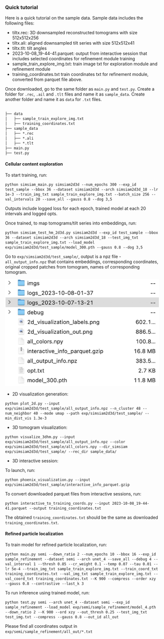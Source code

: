 ### Quick tutorial
Here is a quick tutorial on the sample data. Sample data includes  the following files:

- tiltx.rec: 3D downsampled reconstructed tomograms with size 512x512x256
- tiltx.ali: aligned downsampled tilt series with size 512x512x41
- tiltx.tlt: tilt angles 
- 2023-10-08_19-44-41.parquet: output from interactive session that includes selected coordinates for refinement module training
- sample_train_explore_img.txt: train image txt for exploration module and refinement module 
- training_coordinates.txt train coordinates txt for refinement module, converted from parquet file above. 

Once downloaded, go to the same folder as `main.py` and `test.py`. Create a folder for `.rec`, `.ail` and `.tlt` files and name it as `sample_data`. Create another folder and name it as `data` for `.txt` files. 

```

├── data 
│   ├── sample_train_explore_img.txt
│   ├── training_coordinates.txt
├── sample_data
│   ├── *.rec
│   ├── *.ali
│   ├── *.tlt
├── main.py 
├── test.py 
```

#### Cellular content exploration

To start training, run:

```
python simsiam_main.py simsiam2d3d --num_epochs 300 --exp_id test_sample --bbox 36 --dataset simsiam2d3d --arch simsiam2d3d_18 --lr 1e-3 --train_img_txt sample_train_explore_img.txt --batch_size 256 --val_intervals 20 --save_all --gauss 0.8 --dog 3,5

```

Outputs include logged loss for each epoch, trained model at each 20 intervals and logged opts. 

Once trained, to map tomograms/tilt series into embeddings, run:

```
python simsiam_test_hm_2d3d.py simsiam2d3d --exp_id test_sample --bbox 36 --dataset simsiam2d3d --arch simsiam2d3d_18 --test_img_txt sample_train_explore_img.txt --load_model exp/simsiam2d3d/test_sample/model_300.pth --gauss 0.8 --dog 3,5
```

Go to `exp/simsiam2d3d/test_sample/`, output is a npz file - `all_output_info.npz` that contains embeddings, corresponding coordinates, original cropped patches from tomogram, names of corresponding tomogram.

[![Output snapshot]][Output snapshot]

  [--dirtyreload]: https://www.mkdocs.org/about/release-notes/#support-for-dirty-builds-990
  [live preview]: http://localhost:8000
  [Output snapshot]: assets/outputs_sample.jpg


- 2D visualization generation:

```
python plot_2d.py --input exp/simsiam2d3d/test_sample/all_output_info.npz --n_cluster 48 --num_neighbor 40 --mode umap --path exp/simsiam2d3d/test_sample/ --min_dist_vis 1.3e-3 

```

- 3D tomogram visualization:

```
python visualize_3dhm.py --input exp/simsiam2d3d/test_sample/all_output_info.npz --color exp/simsiam2d3d/test_sample/all_colors.npy --dir_simsiam exp/simsiam2d3d/test_sample/ --rec_dir sample_data/

```

- 3D interactive session:

To launch, run:

```
python phoenix_visualization.py --input exp/simsiam2d3d/test_sample/interactive_info_parquet.gzip

```

To convert downloaded parquet files from interactive sessions, run:

```
python interactive_to_training_coords.py --input 2023-10-08_19-44-41.parquet --output training_coordinates.txt 

```

The obtained `training_coordinates.txt` should be the same as downloaded `training_coordinates.txt`. 

#### Refined particle localization
To train model for refined particle localization, run:

```
python main.py semi --down_ratio 2 --num_epochs 10 --bbox 16 --exp_id sample_refinement --dataset semi --arch unet_4 --save_all --debug 4 --val_interval 1 --thresh 0.85 --cr_weight 0.1 --temp 0.07 --tau 0.01 --lr 5e-4 --train_img_txt sample_train_explore_img.txt --train_coord_txt training_coordinates.txt --val_img_txt sample_train_explore_img.txt --val_coord_txt training_coordinates.txt --K 900 --compress --order xzy --gauss 0.8 --contrastive --last_k 3

```

To run inference using trained model, run:

```
python test.py semi --arch unet_4 --dataset semi --exp_id sample_refinement --load_model exp/semi/sample_refinement/model_4.pth --down_ratio 2 --K 900 --ord xzy --out_thresh 0.25 --test_img_txt test_img.txt --compress --gauss 0.8 --out_id all_out

```

Please find all coordinates output in `exp/semi/sample_refinement/all_out/*.txt`





